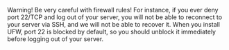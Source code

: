 Warning!
Be very careful with firewall rules! For instance, if you ever deny port 22/TCP 
and log out of your server, you will not be able to reconnect to your server via 
SSH, and we will not be able to recover it. When you install UFW, port 22 is blocked 
by default, so you should unblock it immediately before logging out of your server.

